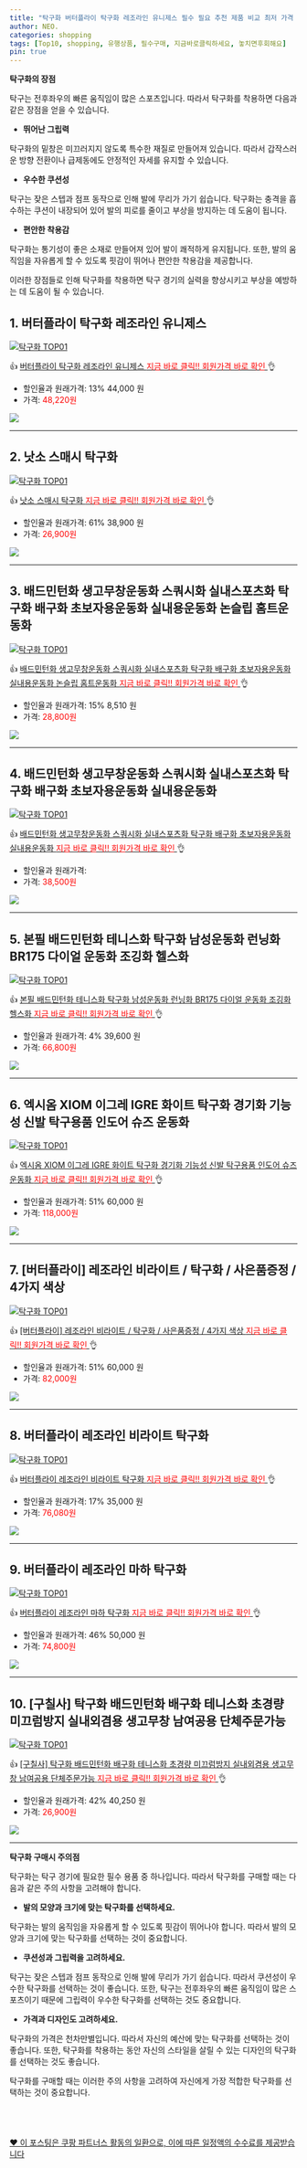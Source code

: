 ```yaml
---
title: "탁구화 버터플라이 탁구화 레조라인 유니제스 필수 필요 추천 제품 비교 최저 가격 비교 장점 구매 후기 구매평"
author: NEO.
categories: shopping
tags: [Top10, shopping, 유행상품, 필수구매, 지금바로클릭하세요, 놓치면후회해요]
pin: true
---
```

**탁구화의 장점**

탁구는 전후좌우의 빠른 움직임이 많은 스포츠입니다. 따라서 탁구화를 착용하면 다음과 같은 장점을 얻을 수 있습니다.

* **뛰어난 그립력**

탁구화의 밑창은 미끄러지지 않도록 특수한 재질로 만들어져 있습니다. 따라서 갑작스러운 방향 전환이나 급제동에도 안정적인 자세를 유지할 수 있습니다.

* **우수한 쿠션성**

탁구는 잦은 스텝과 점프 동작으로 인해 발에 무리가 가기 쉽습니다. 탁구화는 충격을 흡수하는 쿠션이 내장되어 있어 발의 피로를 줄이고 부상을 방지하는 데 도움이 됩니다.

* **편안한 착용감**

탁구화는 통기성이 좋은 소재로 만들어져 있어 발이 쾌적하게 유지됩니다. 또한, 발의 움직임을 자유롭게 할 수 있도록 핏감이 뛰어나 편안한 착용감을 제공합니다.

이러한 장점들로 인해 탁구화를 착용하면 탁구 경기의 실력을 향상시키고 부상을 예방하는 데 도움이 될 수 있습니다.

   

## 1. 버터플라이 탁구화 레조라인 유니제스

[![탁구화 TOP01](https://thumbnail6.coupangcdn.com/thumbnails/remote/490x490ex/image/retail/images/2023/02/28/16/3/25b02c22-60dc-482d-a965-1eb7aeaa6f2a.jpg)](https://link.coupang.com/re/AFFSDP?lptag=AF3617701&subid=GithubCoopas&pageKey=7166926505&traceid=V0-153&itemId=18047600184&vendorItemId=85201773968)


👍 [버터플라이 탁구화 레조라인 유니제스 <font color=red> 지금 바로 클릭!! 회원가격 바로 확인 </font> ](https://link.coupang.com/re/AFFSDP?lptag=AF3617701&subid=GithubCoopas&pageKey=7166926505&traceid=V0-153&itemId=18047600184&vendorItemId=85201773968) 👌 


- 할인율과 원래가격: 13%  44,000   원
- 가격: <span style='color:red'>48,220원</span>

[![](/discount_price.png)](https://link.coupang.com/re/AFFSDP?lptag=AF3617701&subid=GithubCoopas&pageKey=7166926505&traceid=V0-153&itemId=18047600184&vendorItemId=85201773968)

---


   

## 2. 낫소 스매시 탁구화

[![탁구화 TOP01](https://thumbnail9.coupangcdn.com/thumbnails/remote/490x490ex/image/vendor_inventory/01cb/1500cb3a5fbb8ea4ed927d937e9ddd9a2330a31121b41b222269ac4f11b7.jpg)](https://link.coupang.com/re/AFFSDP?lptag=AF3617701&subid=GithubCoopas&pageKey=50429624&traceid=V0-153&itemId=30054821&vendorItemId=4340920387)


👍 [낫소 스매시 탁구화 <font color=red> 지금 바로 클릭!! 회원가격 바로 확인 </font> ](https://link.coupang.com/re/AFFSDP?lptag=AF3617701&subid=GithubCoopas&pageKey=50429624&traceid=V0-153&itemId=30054821&vendorItemId=4340920387) 👌 


- 할인율과 원래가격: 61%  38,900   원
- 가격: <span style='color:red'>26,900원</span>

[![](/discount_price.png)](https://link.coupang.com/re/AFFSDP?lptag=AF3617701&subid=GithubCoopas&pageKey=50429624&traceid=V0-153&itemId=30054821&vendorItemId=4340920387)

---


   

## 3. 배드민턴화 생고무창운동화 스쿼시화 실내스포츠화 탁구화 배구화 초보자용운동화 실내용운동화 논슬립 홈트운동화

[![탁구화 TOP01](https://thumbnail10.coupangcdn.com/thumbnails/remote/490x490ex/image/vendor_inventory/df90/add0b3cee147e6626210b7185bd2818119cfd9c2d83e5c8aac8d0951e0d4.jpg)](https://link.coupang.com/re/AFFSDP?lptag=AF3617701&subid=GithubCoopas&pageKey=171066544&traceid=V0-153&itemId=489164001&vendorItemId=4236630117)


👍 [배드민턴화 생고무창운동화 스쿼시화 실내스포츠화 탁구화 배구화 초보자용운동화 실내용운동화 논슬립 홈트운동화 <font color=red> 지금 바로 클릭!! 회원가격 바로 확인 </font> ](https://link.coupang.com/re/AFFSDP?lptag=AF3617701&subid=GithubCoopas&pageKey=171066544&traceid=V0-153&itemId=489164001&vendorItemId=4236630117) 👌 


- 할인율과 원래가격: 15%  8,510   원
- 가격: <span style='color:red'>28,800원</span>

[![](/discount_price.png)](https://link.coupang.com/re/AFFSDP?lptag=AF3617701&subid=GithubCoopas&pageKey=171066544&traceid=V0-153&itemId=489164001&vendorItemId=4236630117)

---


   

## 4. 배드민턴화 생고무창운동화 스쿼시화 실내스포츠화 탁구화 배구화 초보자용운동화 실내용운동화

[![탁구화 TOP01](https://thumbnail7.coupangcdn.com/thumbnails/remote/490x490ex/image/vendor_inventory/9e4f/b1b641c1f2ca94a9d1130717b5e1a5474b3df90a2a30e4795f71978c0a5a.jpg)](https://link.coupang.com/re/AFFSDP?lptag=AF3617701&subid=GithubCoopas&pageKey=7690387449&traceid=V0-153&itemId=20563991039&vendorItemId=87639659745)


👍 [배드민턴화 생고무창운동화 스쿼시화 실내스포츠화 탁구화 배구화 초보자용운동화 실내용운동화 <font color=red> 지금 바로 클릭!! 회원가격 바로 확인 </font> ](https://link.coupang.com/re/AFFSDP?lptag=AF3617701&subid=GithubCoopas&pageKey=7690387449&traceid=V0-153&itemId=20563991039&vendorItemId=87639659745) 👌 


- 할인율과 원래가격: 
- 가격: <span style='color:red'>38,500원</span>

[![](/discount_price.png)](https://link.coupang.com/re/AFFSDP?lptag=AF3617701&subid=GithubCoopas&pageKey=7690387449&traceid=V0-153&itemId=20563991039&vendorItemId=87639659745)

---


   

## 5. 본필 배드민턴화 테니스화 탁구화 남성운동화 런닝화 BR175 다이얼 운동화 조깅화 헬스화

[![탁구화 TOP01](https://thumbnail9.coupangcdn.com/thumbnails/remote/490x490ex/image/vendor_inventory/8938/213353ba7ed952e7550d25df41b41526d27ce5e8ec94946d85065426b6d2.jpg)](https://link.coupang.com/re/AFFSDP?lptag=AF3617701&subid=GithubCoopas&pageKey=7313145493&traceid=V0-153&itemId=18739663792&vendorItemId=85871967426)


👍 [본필 배드민턴화 테니스화 탁구화 남성운동화 런닝화 BR175 다이얼 운동화 조깅화 헬스화 <font color=red> 지금 바로 클릭!! 회원가격 바로 확인 </font> ](https://link.coupang.com/re/AFFSDP?lptag=AF3617701&subid=GithubCoopas&pageKey=7313145493&traceid=V0-153&itemId=18739663792&vendorItemId=85871967426) 👌 


- 할인율과 원래가격: 4%  39,600   원
- 가격: <span style='color:red'>66,800원</span>

[![](/discount_price.png)](https://link.coupang.com/re/AFFSDP?lptag=AF3617701&subid=GithubCoopas&pageKey=7313145493&traceid=V0-153&itemId=18739663792&vendorItemId=85871967426)

---


   

## 6. 엑시옴 XIOM 이그레 IGRE 화이트 탁구화 경기화 기능성 신발 탁구용품 인도어 슈즈 운동화

[![탁구화 TOP01](https://thumbnail7.coupangcdn.com/thumbnails/remote/490x490ex/image/vendor_inventory/adcc/aa3e6600c07602add0d2a462b8ee4c1681428a3603e99b18a911b3dab4a8.jpg)](https://link.coupang.com/re/AFFSDP?lptag=AF3617701&subid=GithubCoopas&pageKey=7090458321&traceid=V0-153&itemId=17667669389&vendorItemId=86077811147)


👍 [엑시옴 XIOM 이그레 IGRE 화이트 탁구화 경기화 기능성 신발 탁구용품 인도어 슈즈 운동화 <font color=red> 지금 바로 클릭!! 회원가격 바로 확인 </font> ](https://link.coupang.com/re/AFFSDP?lptag=AF3617701&subid=GithubCoopas&pageKey=7090458321&traceid=V0-153&itemId=17667669389&vendorItemId=86077811147) 👌 


- 할인율과 원래가격: 51%  60,000   원
- 가격: <span style='color:red'>118,000원</span>

[![](/discount_price.png)](https://link.coupang.com/re/AFFSDP?lptag=AF3617701&subid=GithubCoopas&pageKey=7090458321&traceid=V0-153&itemId=17667669389&vendorItemId=86077811147)

---


   

## 7. [버터플라이] 레조라인 비라이트 / 탁구화 / 사은품증정 / 4가지 색상

[![탁구화 TOP01](https://thumbnail7.coupangcdn.com/thumbnails/remote/490x490ex/image/vendor_inventory/fa39/34fb6f7f58fa9d17d3fe8695b6ee82b318d7ef91d1e5e8ac25606b0f57c5.jpg)](https://link.coupang.com/re/AFFSDP?lptag=AF3617701&subid=GithubCoopas&pageKey=5796481679&traceid=V0-153&itemId=9927689587&vendorItemId=77211128590)


👍 [[버터플라이] 레조라인 비라이트 / 탁구화 / 사은품증정 / 4가지 색상 <font color=red> 지금 바로 클릭!! 회원가격 바로 확인 </font> ](https://link.coupang.com/re/AFFSDP?lptag=AF3617701&subid=GithubCoopas&pageKey=5796481679&traceid=V0-153&itemId=9927689587&vendorItemId=77211128590) 👌 


- 할인율과 원래가격: 51%  60,000   원
- 가격: <span style='color:red'>82,000원</span>

[![](/discount_price.png)](https://link.coupang.com/re/AFFSDP?lptag=AF3617701&subid=GithubCoopas&pageKey=5796481679&traceid=V0-153&itemId=9927689587&vendorItemId=77211128590)

---


   

## 8. 버터플라이 레조라인 비라이트 탁구화

[![탁구화 TOP01](https://thumbnail9.coupangcdn.com/thumbnails/remote/490x490ex/image/retail/images/2023/03/15/15/8/0614da36-b2a3-441c-9d2d-aaa76c34a5a7.jpg)](https://link.coupang.com/re/AFFSDP?lptag=AF3617701&subid=GithubCoopas&pageKey=7199023808&traceid=V0-153&itemId=18192532612&vendorItemId=85341253947)


👍 [버터플라이 레조라인 비라이트 탁구화 <font color=red> 지금 바로 클릭!! 회원가격 바로 확인 </font> ](https://link.coupang.com/re/AFFSDP?lptag=AF3617701&subid=GithubCoopas&pageKey=7199023808&traceid=V0-153&itemId=18192532612&vendorItemId=85341253947) 👌 


- 할인율과 원래가격: 17%  35,000   원
- 가격: <span style='color:red'>76,080원</span>

[![](/discount_price.png)](https://link.coupang.com/re/AFFSDP?lptag=AF3617701&subid=GithubCoopas&pageKey=7199023808&traceid=V0-153&itemId=18192532612&vendorItemId=85341253947)

---


   

## 9. 버터플라이 레조라인 마하 탁구화

[![탁구화 TOP01](https://thumbnail7.coupangcdn.com/thumbnails/remote/490x490ex/image/retail/images/2023/04/05/18/1/bb6241d4-d450-493f-9578-6d04c9907667.jpg)](https://link.coupang.com/re/AFFSDP?lptag=AF3617701&subid=GithubCoopas&pageKey=7246714983&traceid=V0-153&itemId=18424386761&vendorItemId=85566185123)


👍 [버터플라이 레조라인 마하 탁구화 <font color=red> 지금 바로 클릭!! 회원가격 바로 확인 </font> ](https://link.coupang.com/re/AFFSDP?lptag=AF3617701&subid=GithubCoopas&pageKey=7246714983&traceid=V0-153&itemId=18424386761&vendorItemId=85566185123) 👌 


- 할인율과 원래가격: 46%  50,000   원
- 가격: <span style='color:red'>74,800원</span>

[![](/discount_price.png)](https://link.coupang.com/re/AFFSDP?lptag=AF3617701&subid=GithubCoopas&pageKey=7246714983&traceid=V0-153&itemId=18424386761&vendorItemId=85566185123)

---


   

## 10. [구칠사] 탁구화 배드민턴화 배구화 테니스화 초경량 미끄럼방지 실내외겸용 생고무창 남여공용 단체주문가능

[![탁구화 TOP01](https://thumbnail9.coupangcdn.com/thumbnails/remote/490x490ex/image/vendor_inventory/d47b/d00436a03c1f389a257d0ba52e59f63d604b4c376923ab97d584ff417afb.jpg)](https://link.coupang.com/re/AFFSDP?lptag=AF3617701&subid=GithubCoopas&pageKey=7455307560&traceid=V0-153&itemId=19419291088&vendorItemId=86431406548)


👍 [[구칠사] 탁구화 배드민턴화 배구화 테니스화 초경량 미끄럼방지 실내외겸용 생고무창 남여공용 단체주문가능 <font color=red> 지금 바로 클릭!! 회원가격 바로 확인 </font> ](https://link.coupang.com/re/AFFSDP?lptag=AF3617701&subid=GithubCoopas&pageKey=7455307560&traceid=V0-153&itemId=19419291088&vendorItemId=86431406548) 👌 


- 할인율과 원래가격: 42%  40,250   원
- 가격: <span style='color:red'>26,900원</span>

[![](/discount_price.png)](https://link.coupang.com/re/AFFSDP?lptag=AF3617701&subid=GithubCoopas&pageKey=7455307560&traceid=V0-153&itemId=19419291088&vendorItemId=86431406548)

---
**탁구화 구매시 주의점**

탁구화는 탁구 경기에 필요한 필수 용품 중 하나입니다. 따라서 탁구화를 구매할 때는 다음과 같은 주의 사항을 고려해야 합니다.

* **발의 모양과 크기에 맞는 탁구화를 선택하세요.**

탁구화는 발의 움직임을 자유롭게 할 수 있도록 핏감이 뛰어나야 합니다. 따라서 발의 모양과 크기에 맞는 탁구화를 선택하는 것이 중요합니다.

* **쿠션성과 그립력을 고려하세요.**

탁구는 잦은 스텝과 점프 동작으로 인해 발에 무리가 가기 쉽습니다. 따라서 쿠션성이 우수한 탁구화를 선택하는 것이 좋습니다. 또한, 탁구는 전후좌우의 빠른 움직임이 많은 스포츠이기 때문에 그립력이 우수한 탁구화를 선택하는 것도 중요합니다.

* **가격과 디자인도 고려하세요.**

탁구화의 가격은 천차만별입니다. 따라서 자신의 예산에 맞는 탁구화를 선택하는 것이 좋습니다. 또한, 탁구화를 착용하는 동안 자신의 스타일을 살릴 수 있는 디자인의 탁구화를 선택하는 것도 좋습니다.

탁구화를 구매할 때는 이러한 주의 사항을 고려하여 자신에게 가장 적합한 탁구화를 선택하는 것이 중요합니다.<br><br><br><br><br> [ ❤  이 포스팅은 쿠팡 파트너스 활동의 일환으로, 이에 따른 일정액의 수수료를 제공받습니다](https://link.coupang.com/a/bcEFyh)